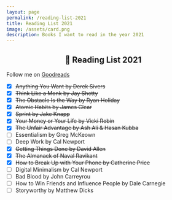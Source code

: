 ```yaml
---	
layout: page
permalink: /reading-list-2021
title: Reading List 2021
image: /assets/card.png
description: Books I want to read in the year 2021
---
```

<h2 style="text-align:center;" >📗 Reading List 2021</h2>
<p class="text-center" >Follow me on <a href="https://www.goodreads.com/vyshnav">Goodreads</a></p>

- [x] ~~Anything You Want by Derek Sivers~~
- [x] ~~Think Like a Monk by Jay Shetty~~
- [x] ~~The Obstacle Is the Way by Ryan Holiday~~
- [x] ~~Atomic Habits by James Clear~~
- [x] ~~Sprint by Jake Knapp~~
- [x] ~~Your Money or Your Life by Vicki Robin~~
- [x] ~~The Unfair Advantage by Ash Ali & Hasan Kubba~~
- [ ] Essentialism by Greg McKeown
- [ ] Deep Work by Cal Newport
- [x] ~~Getting Things Done by David Allen~~
- [x] ~~The Almanack of Naval Ravikant~~
- [x] ~~How to Break Up with Your Phone by Catherine Price~~
- [ ] Digital Minimalism by Cal Newport
- [ ] Bad Blood by John Carreyrou
- [ ] How to Win Friends and Influence People by Dale Carnegie
- [ ] Storyworthy by Matthew Dicks
